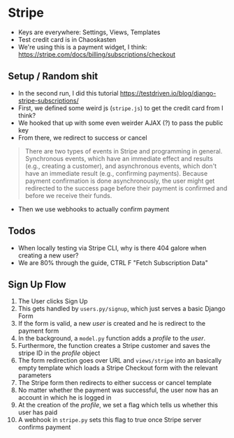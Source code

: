 # Stripe

* Keys are everywhere: Settings, Views, Templates
* Test credit card is in Chaoskasten
* We're using this is a payment widget, I think: https://stripe.com/docs/billing/subscriptions/checkout

## Setup / Random shit

* In the second run, I did this tutorial <https://testdriven.io/blog/django-stripe-subscriptions/>
* First, we defined some weird js (`stripe.js`) to get the credit card from I think?
* We hooked that up with some even weirder AJAX (?) to pass the public key
* From there, we redirect to success or cancel

> There are two types of events in Stripe and programming in general. Synchronous events, which have an immediate effect and results (e.g., creating a customer), and asynchronous events, which don't have an immediate result (e.g., confirming payments). Because payment confirmation is done asynchronously, the user might get redirected to the success page before their payment is confirmed and before we receive their funds.

* Then we use webhooks to actually confirm payment

## Todos

* When locally testing via Stripe CLI, why is there 404 galore when creating a new user?
* We are 80% through the guide, CTRL F "Fetch Subscription Data"

## Sign Up Flow

1. The User clicks Sign Up
2. This gets handled by `users.py/signup`, which just serves a basic Django Form
3. If the form is valid, a new *user* is created and he is redirect to the payment form
4. In the background, a `model.py` function adds a *profile* to the *user*.
5. Furthermore, the function creates a Stripe customer and saves the stripe ID in the *profile* object
6. The form redirection goes over URL and `views/stripe` into an basically empty template which loads a Stripe Checkout form with the relevant parameters
7. The Stripe form then redirects to either success or cancel template
8. No matter whether the payment was successful, the user now has an account in which he is logged in
9. At the creation of the *profile*, we set a flag which tells us whether this user has paid
10. A webhook in `stripe.py` sets this flag to true once Stripe server confirms payment 
